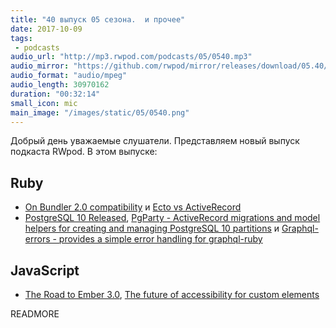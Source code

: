 ```yaml
---
title: "40 выпуск 05 сезона.  и прочее"
date: 2017-10-09
tags:
 - podcasts
audio_url: "http://mp3.rwpod.com/podcasts/05/0540.mp3"
audio_mirror: "https://github.com/rwpod/mirror/releases/download/05.40/0540.mp3"
audio_format: "audio/mpeg"
audio_length: 30970162
duration: "00:32:14"
small_icon: mic
main_image: "/images/static/05/0540.png"
---
```


Добрый день уважаемые слушатели. Представляем новый выпуск подкаста RWpod. В этом выпуске:

## Ruby

 - [On Bundler 2.0 compatibility](https://depfu.com/blog/2017/10/04/on-bundler-20-compatibility) и [Ecto vs ActiveRecord](https://www.dailydrip.com/blog/ecto-vs-activerecord)
 - [PostgreSQL 10 Released](https://www.postgresql.org/about/news/1786/), [PgParty - ActiveRecord migrations and model helpers for creating and managing PostgreSQL 10 partitions](https://github.com/rkrage/pg_party) и [Graphql-errors - provides a simple error handling for graphql-ruby](https://github.com/exAspArk/graphql-errors)

## JavaScript

 - [The Road to Ember 3.0](https://emberjs.com/blog/2017/10/03/the-road-to-ember-3-0.html), [The future of accessibility for custom elements](https://medium.com/dev-channel/the-future-of-accessibility-for-custom-elements-291cfb3ffabe)


READMORE
